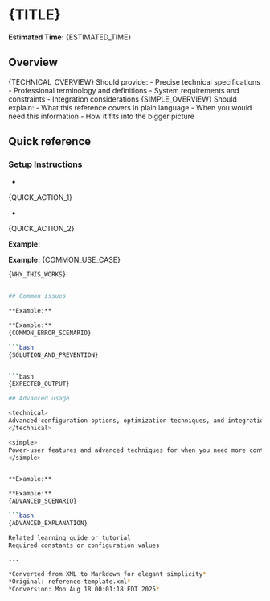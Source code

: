 # {TITLE}

**Estimated Time:** {ESTIMATED_TIME}


## Overview

<technical>
{TECHNICAL_OVERVIEW}
Should provide:
- Precise technical specifications
- Professional terminology and definitions
- System requirements and constraints
- Integration considerations
</technical>

<simple>
{SIMPLE_OVERVIEW}
Should explain:
- What this reference covers in plain language
- When you would need this information
- How it fits into the bigger picture
</simple>


## Quick reference

### Setup Instructions


- 
                
{QUICK_ACTION_1}

- 
                
{QUICK_ACTION_2}

**Example:**

**Example:**
{COMMON_USE_CASE}

```bash
{WHY_THIS_WORKS}


## Common issues

**Example:**

**Example:**
{COMMON_ERROR_SCENARIO}

```bash
{SOLUTION_AND_PREVENTION}


```bash
{EXPECTED_OUTPUT}

## Advanced usage

<technical>
Advanced configuration options, optimization techniques, and integration patterns.
</technical>

<simple>
Power-user features and advanced techniques for when you need more control.
</simple>


**Example:**

**Example:**
{ADVANCED_SCENARIO}

```bash
{ADVANCED_EXPLANATION}

Related learning guide or tutorial
Required constants or configuration values

---

*Converted from XML to Markdown for elegant simplicity*
*Original: reference-template.xml*
*Conversion: Mon Aug 18 00:01:18 EDT 2025*
